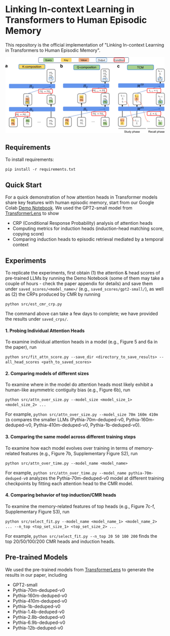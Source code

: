 # Linking In-context Learning in Transformers to Human Episodic Memory

This repository is the official implementation of "Linking In-context Learning in Transformers to Human Episodic Memory". 

![Comparison of composition mechanisms of induction heads and CMR](figs/comparison.png)

## Requirements

To install requirements:

```setup
pip install -r requirements.txt
```

## Quick Start

For a quick demonstration of how attention heads in Transformer models share key features with human episodic memory, start from our Google Colab [Demo Notebook](demo.ipynb). We used the GPT2-small model from [TransformerLens](https://github.com/TransformerLensOrg/TransformerLens) to show

- CRP (Conditional Response Probability) analysis of attention heads
- Computing metrics for induction heads (induction-head matching score, copying score)
- Comparing induction heads to episodic retrieval mediated by a temporal context

## Experiments

To replicate the experiments, first obtain (1) the attention & head scores of pre-trained LLMs by running the Demo Notebook (some of them may take a couple of hours - check the paper appendix for details) and save them under ```saved_scores/<model_name>/``` (e.g., ```saved_scores/gpt2-small/```), as well as (2) the CRPs produced by CMR by running

```
python src/est_cmr_crp.py
```

The command above can take a few days to complete; we have provided the results under ```saved_crps/```.

#### 1. Probing Individual Attention Heads

To examine individual attention heads in a model (e.g., Figure 5 and 6a in the paper), run

```
python src/fit_attn_score.py --save_dir <directory_to_save_results> --all_head_scores <path_to_saved_scores>
```

#### 2. Comparing models of different sizes

To examine where in the model do attention heads most likely exhibit a human-like asymmetric contiguity bias (e.g., Figure 6b), run

```
python src/attn_over_size.py --model_size <model_size_1> <model_size_2> ...
```

For example, ```python src/attn_over_size.py --model_size 70m 160m 410m 1b``` compares the smaller LLMs (Pythia-70m-deduped-v0, Pythia-160m-deduped-v0, Pythia-410m-deduped-v0, Pythia-1b-deduped-v0).

#### 3. Comparing the same model across different training steps

To examine how each model evolves over training in terms of memory-related features (e.g., Figure 7b, Supplementary Figure S2), run

```
python src/attn_over_time.py --model_name <model_name>
```

For example, ```python src/attn_over_time.py --model_name pythia-70m-deduped-v0``` analyzes the Pythia-70m-deduped-v0 model at different training checkpoints by fitting each attention head to the CMR model.

#### 4. Comparing behavior of top induction/CMR heads

To examine the memory-related features of top heads (e.g., Figure 7c-f, Supplementary Figure S3), run

```
python src/select_fit.py --model_name <model_name_1> <model_name_2> ... --n_top <top_set_size_1> <top_set_size_2> ... 
```

For example, ```python src/select_fit.py --n_top 20 50 100 200``` finds the top 20/50/100/200 CMR heads and induction heads.

## Pre-trained Models

We used the pre-trained models from [TransformerLens](https://github.com/TransformerLensOrg/TransformerLens) to generate the results in our paper, including

- GPT2-small
- Pythia-70m-deduped-v0
- Pythia-160m-deduped-v0
- Pythia-410m-deduped-v0
- Pythia-1b-deduped-v0
- Pythia-1.4b-deduped-v0
- Pythia-2.8b-deduped-v0
- Pythia-6.9b-deduped-v0
- Pythia-12b-deduped-v0
